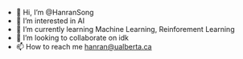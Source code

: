 - 👋 Hi, I’m @HanranSong
- 👀 I’m interested in AI
- 🌱 I’m currently learning Machine Learning, Reinforement Learning
- 💞️ I’m looking to collaborate on idk
- 📫 How to reach me hanran@ualberta.ca

<!---
HanranSong/HanranSong is a ✨ special ✨ repository because its `README.md` (this file) appears on your GitHub profile.
You can click the Preview link to take a look at your changes.
--->
